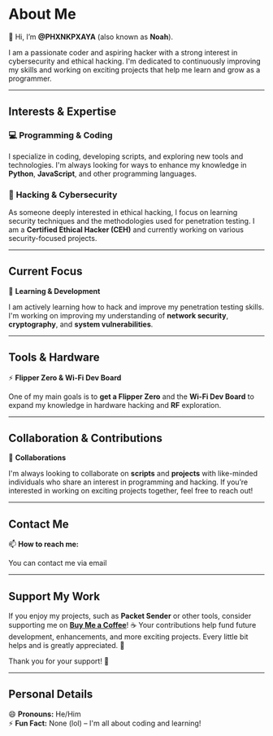 # About Me

👋 Hi, I’m **@PHXNKPXAYA** (also known as **Noah**).

I am a passionate coder and aspiring hacker with a strong interest in cybersecurity and ethical hacking. I'm dedicated to continuously improving my skills and working on exciting projects that help me learn and grow as a programmer.

---

## Interests & Expertise

### 💻 **Programming & Coding**

I specialize in coding, developing scripts, and exploring new tools and technologies. I'm always looking for ways to enhance my knowledge in **Python**, **JavaScript**, and other programming languages. 

### 🔐 **Hacking & Cybersecurity**

As someone deeply interested in ethical hacking, I focus on learning security techniques and the methodologies used for penetration testing. I am a **Certified Ethical Hacker (CEH)** and currently working on various security-focused projects.

---

## Current Focus

🌱 **Learning & Development**

I am actively learning how to hack and improve my penetration testing skills. I'm working on improving my understanding of **network security**, **cryptography**, and **system vulnerabilities**.

---

## Tools & Hardware

⚡ **Flipper Zero & Wi-Fi Dev Board**

One of my main goals is to **get a Flipper Zero** and the **Wi-Fi Dev Board** to expand my knowledge in hardware hacking and **RF** exploration.

---

## Collaboration & Contributions

💞 **Collaborations**

I'm always looking to collaborate on **scripts** and **projects** with like-minded individuals who share an interest in programming and hacking. If you’re interested in working on exciting projects together, feel free to reach out!

---

## Contact Me

📫 **How to reach me:**

You can contact me via email

---

## Support My Work

If you enjoy my projects, such as **Packet Sender** or other tools, consider supporting me on **[Buy Me a Coffee](https://buymeacoffee.com/phxnkpxaya)**! ☕️ Your contributions help fund future development, enhancements, and more exciting projects. Every little bit helps and is greatly appreciated. 🙏

Thank you for your support! 💙

---

## Personal Details

😄 **Pronouns:** He/Him  
⚡ **Fun Fact:** None (lol) – I'm all about coding and learning!
